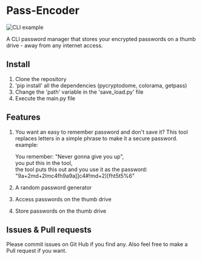 # Pass-Encoder
![CLI example](https://i.imgur.com/t2J07ju.png "CLI image")

A CLI password manager that stores your encrypted passwords on a thumb drive - away from any internet access.

## Install
1. Clone the repository
2. 'pip install' all the dependencies (pycryptodome, colorama, getpass)
3. Change the 'path' variable in the 'save_load.py' file
4. Execute the main.py file

## Features
1. You want an easy to remember password and don't save it? This tool replaces letters in a simple phrase to make it a secure password. example:  
  
   You remember: "Never gonna give you up",  
   you put this in the tool,  
   the tool puts this out and you use it as the password:  
   "9a+2md+2lmc4fh9a9a]]c4#!md+2)[fht5t5%6"  

2. A random password generator

3. Access passwords on the thumb drive

4. Store passwords on the thumb drive
## Issues & Pull requests
Please commit issues on Git Hub if you find any. Also feel free to make a Pull request if you want.